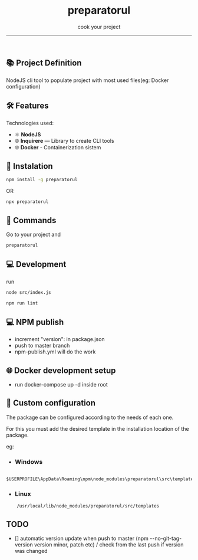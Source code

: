 
<h1 align="center">
<br>
preparatorul
</h1>

<p align="center">cook your project</p>

<hr />
<br />


## 📚 Project Definition

NodeJS cli tool to populate project with most used files(eg: Docker configuration)


## 🛠️ Features

Technologies used:

- ⚛️ **NodeJS**
- 🌐 **Inquirere** — Library to create CLI tools
- 🌐 **Docker** - Containerization sistem


## 🚀 Instalation

```sh
npm install -g preparatorul
```
OR 
```sh
npx preparatorul
```


## 🔋 Commands

Go to your project and
```sh
preparatorul
```

## 💻 Development

run 
```sh
node src/index.js
```
```sh
npm run lint
```

## 💻 NPM publish
- increment "version": in package.json
- push to master branch
- npm-publish.yml will do the work


## 🌐 Docker development setup

- run docker-compose up -d inside root


## 🔌 Custom configuration
The package can be configured according to the needs of each one.


For this you must add the desired template in the installation location of the package.

eg:

- ### Windows
```
    $USERPROFILE\AppData\Roaming\npm\node_modules\preparatorul\src\templates\
```

- ### Linux
```
    /usr/local/lib/node_modules/preparatorul/src/templates
```

##  TODO
- [] automatic version update when push to master (npm --no-git-tag-version version minor, patch etc) / check from the last push if version was changed
